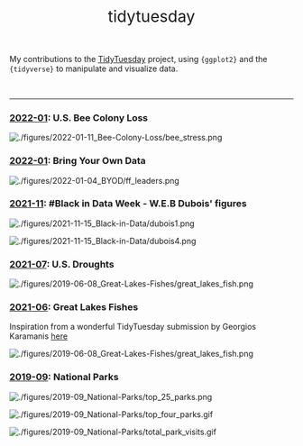 <h1 style="font-weight:normal" align="center">
  &nbsp;tidytuesday&nbsp;
</h1>

<br>

My contributions to the [TidyTuesday](https://github.com/rfordatascience/tidytuesday) project, using `{ggplot2}` and the `{tidyverse}` to manipulate and visualize data.

<br>

***

### [2022-01](https://github.com/corysauve/tidytuesday/tree/master/figures/2022-01-11_Bee-Colony-Loss): U.S. Bee Colony Loss

![./figures/2022-01-11_Bee-Colony-Loss/bee_stress.png](https://github.com/corysauve/tidytuesday/blob/master/figures/2022-01-11_Bee-Colony-Loss/bee_stress.png)

### [2022-01](https://github.com/corysauve/tidytuesday/tree/master/figures/2022-01-04_BYOD): Bring Your Own Data

![./figures/2022-01-04_BYOD/ff_leaders.png](https://github.com/corysauve/tidytuesday/blob/master/figures/2022-01-04_BYOD/ff_leaders.png)

### [2021-11](https://github.com/corysauve/tidytuesday/tree/master/figures/2021-11-15_Black-in-Data): #Black in Data Week - W.E.B Dubois' figures

![./figures/2021-11-15_Black-in-Data/dubois1.png](https://github.com/corysauve/tidytuesday/blob/master/figures/2021-11-15_Black-in-Data/dubois1.png)

![./figures/2021-11-15_Black-in-Data/dubois4.png](https://github.com/corysauve/tidytuesday/blob/master/figures/2021-11-15_Black-in-Data/dubois4.png)

### [2021-07](https://github.com/corysauve/tidytuesday/tree/master/figures/2021-07-20_US-Droughts/): U.S. Droughts

![./figures/2019-06-08_Great-Lakes-Fishes/great_lakes_fish.png](https://github.com/corysauve/tidytuesday/blob/master/figures/2021-07-20_US-Droughts/us_droughts_figure.png)

### [2021-06](https://github.com/corysauve/tidytuesday/tree/master/figures/2021-06-08_Great-Lakes-Fishes/): Great Lakes Fishes

Inspiration from a wonderful TidyTuesday submission by Georgios Karamanis [here](https://twitter.com/geokaramanis/status/1447913599712825349)

![./figures/2019-06-08_Great-Lakes-Fishes/great_lakes_fish.png](https://github.com/corysauve/tidytuesday/blob/master/figures/2021-06-08_Great-Lakes-Fishes/great_lakes_fish.png)

### [2019-09](https://github.com/corysauve/tidytuesday/tree/master/figures/2019-09_National-Parks/): National Parks

![./figures/2019-09_National-Parks/top_25_parks.png](https://github.com/corysauve/tidytuesday/blob/master/figures/2019-09_National-Parks/top_25_parks.png)

![./figures/2019-09_National-Parks/top_four_parks.gif](https://github.com/corysauve/tidytuesday/blob/master/figures/2019-09_National-Parks/top_four_parks.gif)

![./figures/2019-09_National-Parks/total_park_visits.gif](https://github.com/corysauve/tidytuesday/blob/master/figures/2019-09_National-Parks/total_park_visits.gif)

